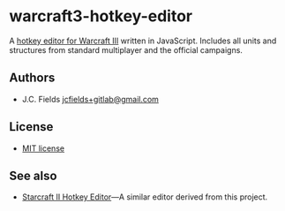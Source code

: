 # warcraft3-hotkey-editor

A [hotkey editor for Warcraft III](https://jcfields.gitlab.io/warcraft3-hotkey-editor/) written in JavaScript. Includes all units and structures from standard multiplayer and the official campaigns.

## Authors

- J.C. Fields <jcfields+gitlab@gmail.com>

## License

- [MIT license](http://opensource.org/licenses/mit-license.php)

## See also

- [Starcraft II Hotkey Editor](https://gitlab.com/jcfields/starcraft2-hotkey-editor)—A similar editor derived from this project.
